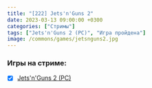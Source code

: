 ```yaml
---
title: "[222] Jets'n'Guns 2"
date: 2023-03-13 09:00:00 +0300
categories: ["Стримы"]
tags: ["Jets'n'Guns 2 (PC)", "Игра пройдена"]
image: /commons/games/jetsnguns2.jpg
---
```


### Игры на стриме:
+ [x] [Jets'n'Guns 2 (PC)](/tags/jets-n-guns-2-pc)
